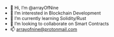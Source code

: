 - 👋 Hi, I’m @arrayOfNine
- 👀 I’m interested in Blockchain Development
- 🌱 I’m currently learning Solidity/Rust
- 💞️ I’m looking to collaborate on Smart Contracts
- 📫 arrayofnine@protonmail.com

<!---
arrayOfNine/arrayOfNine is a ✨ special ✨ repository because its `README.md` (this file) appears on your GitHub profile.
You can click the Preview link to take a look at your changes.
--->
